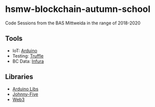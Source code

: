 # hsmw-blockchain-autumn-school

Code Sessions from the BAS Mittweida in the range of 2018-2020

## Tools

- IoT: [Arduino](https://www.arduino.cc/education)
- Testing: [Truffle](https://trufflesuite.com/)
- BC Data: [Infura](https://infura.io/)

## Libraries

- [Arduino Libs](http://www.arduino.cc/en/Guide/Libraries)
- [Johnny-Five](http://johnny-five.io/)
- [Web3](https://web3js.readthedocs.io/en/v1.7.4/)